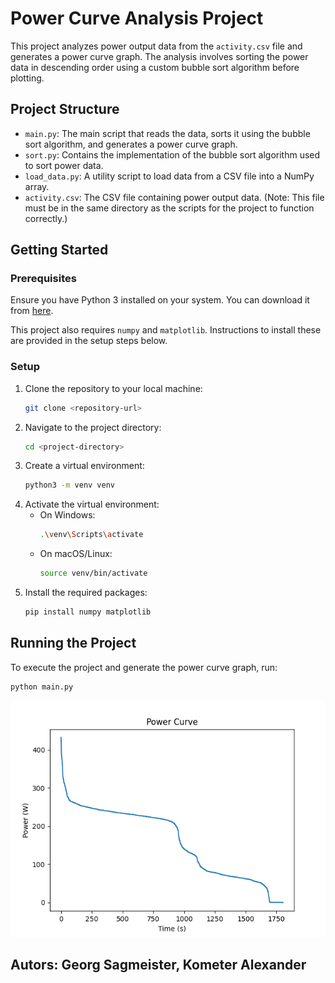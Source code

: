 # Power Curve Analysis Project

This project analyzes power output data from the `activity.csv` file and generates a power curve graph. The analysis involves sorting the power data in descending order using a custom bubble sort algorithm before plotting.

## Project Structure

- `main.py`: The main script that reads the data, sorts it using the bubble sort algorithm, and generates a power curve graph.
- `sort.py`: Contains the implementation of the bubble sort algorithm used to sort power data.
- `load_data.py`: A utility script to load data from a CSV file into a NumPy array.
- `activity.csv`: The CSV file containing power output data. (Note: This file must be in the same directory as the scripts for the project to function correctly.)

## Getting Started

### Prerequisites

Ensure you have Python 3 installed on your system. You can download it from [here](https://www.python.org/downloads/).

This project also requires `numpy` and `matplotlib`. Instructions to install these are provided in the setup steps below.

### Setup

1. Clone the repository to your local machine:
    ```bash
    git clone <repository-url>
    ```
2. Navigate to the project directory:
    ```bash
    cd <project-directory>
    ```
3. Create a virtual environment:
    ```bash
    python3 -m venv venv
    ```
4. Activate the virtual environment:
    - On Windows:
        ```bash
        .\venv\Scripts\activate
        ```
    - On macOS/Linux:
        ```bash
        source venv/bin/activate
        ```
5. Install the required packages:
    ```bash
    pip install numpy matplotlib
    ```

## Running the Project

To execute the project and generate the power curve graph, run:
```bash
python main.py
```

![Plot](https://github.com/AlexKometer/Leistungskurve_1/blob/main/power_curve.png)
## Autors: Georg Sagmeister, Kometer Alexander


